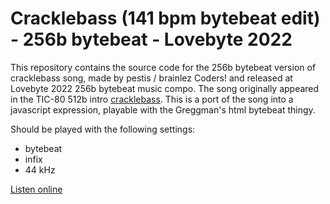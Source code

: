 # Cracklebass (141 bpm bytebeat edit) - 256b bytebeat - Lovebyte 2022

This repository contains the source code for the 256b bytebeat version
of cracklebass song, made by pestis / brainlez Coders! and released at
Lovebyte 2022 256b bytebeat music compo. The song originally appeared in
the TIC-80 512b intro
[cracklebass](https://github.com/vsariola/cracklebass). This is a port
of the song into a javascript expression, playable with the Greggman's
html bytebeat thingy.

Should be played with the following settings:
- bytebeat
- infix
- 44 kHz

[Listen online](https://greggman.com/downloads/examples/html5bytebeat/html5bytebeat.html#t=0&e=0&s=44100&bb=5d00000100f70000000000000000141bc3a3e33e13a131d2d9a7cff3a43ec71601e81eb7211a9148f177d4d47eaf304f96f1bbd0064836e404e09712dd56d0200c1db65714f5af68dcc254b40ef8fec07e5a544c8065a7c2391cf7f4ede01d39d3b864a2e08288d760e0397bda42f1cef97e0ce1e5d11ec8d2acf1e7a691015c04ee01de353bb978fd41bb3bbaece0c4ddb984590326612308e72b0f6a6206e997246ce1e5b1f22b9f9074cd415b50bec92f7a35a75f66d86f8e2c7224215e8c7def809fd6c0dfdf516652be898a257bef7792b9d195c982aeb60a330db519ecd69828fff3f4ef00)
